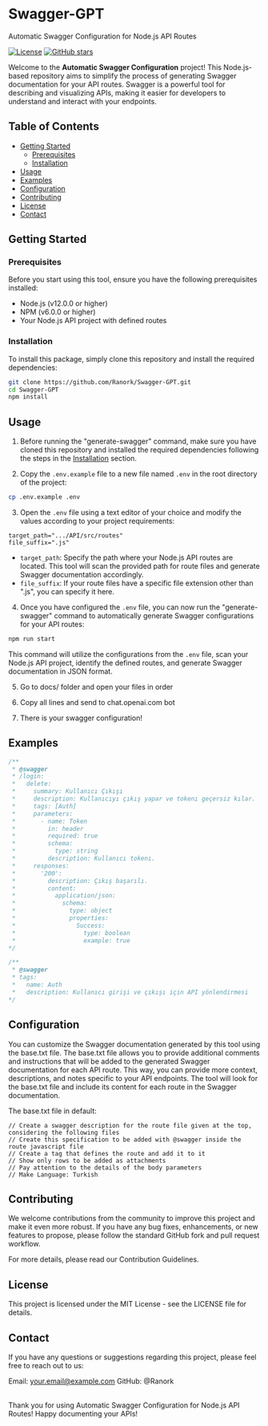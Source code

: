 # Swagger-GPT
Automatic Swagger Configuration for Node.js API Routes

[![License](https://img.shields.io/badge/License-MIT-yellow.svg)](https://opensource.org/licenses/MIT)
[![GitHub stars](https://img.shields.io/github/stars/Ranork/Swagger-GPT.svg)](https://github.com/Ranork/Swagger-GPT/stargazers)

Welcome to the **Automatic Swagger Configuration** project! This Node.js-based repository aims to simplify the process of generating Swagger documentation for your API routes. Swagger is a powerful tool for describing and visualizing APIs, making it easier for developers to understand and interact with your endpoints.

## Table of Contents

- [Getting Started](#getting-started)
  - [Prerequisites](#prerequisites)
  - [Installation](#installation)
- [Usage](#usage)
- [Examples](#examples)
- [Configuration](#configuration)
- [Contributing](#contributing)
- [License](#license)
- [Contact](#contact)

## Getting Started

### Prerequisites

Before you start using this tool, ensure you have the following prerequisites installed:

- Node.js (v12.0.0 or higher)
- NPM (v6.0.0 or higher)
- Your Node.js API project with defined routes

### Installation

To install this package, simply clone this repository and install the required dependencies:

```bash
git clone https://github.com/Ranork/Swagger-GPT.git
cd Swagger-GPT
npm install
```

## Usage

1. Before running the "generate-swagger" command, make sure you have cloned this repository and installed the required dependencies following the steps in the [Installation](#installation) section.

2. Copy the `.env.example` file to a new file named `.env` in the root directory of the project:

```bash
cp .env.example .env
```

3. Open the `.env` file using a text editor of your choice and modify the values according to your project requirements:

```plaintext
target_path=".../API/src/routes"
file_suffix=".js"
```

- `target_path`: Specify the path where your Node.js API routes are located. This tool will scan the provided path for route files and generate Swagger documentation accordingly.
- `file_suffix`: If your route files have a specific file extension other than ".js", you can specify it here.

4. Once you have configured the `.env` file, you can now run the "generate-swagger" command to automatically generate Swagger configurations for your API routes:

```bash
npm run start
```

This command will utilize the configurations from the `.env` file, scan your Node.js API project, identify the defined routes, and generate Swagger documentation in JSON format.

5. Go to docs/ folder and open your files in order

6. Copy all lines and send to chat.openai.com bot

7. There is your swagger configuration!


## Examples

```javascript
/**
 * @swagger
 * /login:
 *   delete:
 *     summary: Kullanıcı Çıkışı
 *     description: Kullanıcıyı çıkış yapar ve tokenı geçersiz kılar.
 *     tags: [Auth]
 *     parameters:
 *       - name: Token
 *         in: header
 *         required: true
 *         schema:
 *           type: string
 *         description: Kullanıcı tokenı.
 *     responses:
 *       '200':
 *         description: Çıkış başarılı.
 *         content:
 *           application/json:
 *             schema:
 *               type: object
 *               properties:
 *                 Success:
 *                   type: boolean
 *                   example: true
*/

/**
 * @swagger
 * tags:
 *   name: Auth
 *   description: Kullanıcı girişi ve çıkışı için API yönlendirmesi
*/
```



## Configuration

You can customize the Swagger documentation generated by this tool using the base.txt file. The base.txt file allows you to provide additional comments and instructions that will be added to the generated Swagger documentation for each API route. This way, you can provide more context, descriptions, and notes specific to your API endpoints. The tool will look for the base.txt file and include its content for each route in the Swagger documentation.

The base.txt file in default:

```plaintext
// Create a swagger description for the route file given at the top, considering the following files
// Create this specification to be added with @swagger inside the route javascript file
// Create a tag that defines the route and add it to it
// Show only rows to be added as attachments
// Pay attention to the details of the body parameters
// Make Language: Turkish
```


## Contributing
We welcome contributions from the community to improve this project and make it even more robust. If you have any bug fixes, enhancements, or new features to propose, please follow the standard GitHub fork and pull request workflow.

For more details, please read our Contribution Guidelines.

## License
This project is licensed under the MIT License - see the LICENSE file for details.

## Contact
If you have any questions or suggestions regarding this project, please feel free to reach out to us:

Email: your.email@example.com
GitHub: @Ranork

<br>
Thank you for using Automatic Swagger Configuration for Node.js API Routes! Happy documenting your APIs!